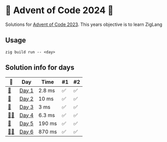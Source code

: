 # 🎄 Advent of Code 2024 🎄
Solutions for [Advent of Code 2023](https://adventofcode.com/2024). This years objective is to learn ZigLang
## Usage
```zig build run -- <day>```
## Solution info for days
| 🎄 | Day | Time | #1 | #2 |
| --- | --- | --- | --- | --- |
| [👼](https://adventofcode.com/2024/day/1) | [Day 1](./src/aoc1/aoc1.zig) | 2.8 ms | ✅ | ✅ |
| [🎅](https://adventofcode.com/2024/day/2) | [Day 2](./src/aoc2/aoc2.zig) | 10 ms | ✅ | ✅ |
| [🤶](https://adventofcode.com/2024/day/3) | [Day 3](./src/aoc3/aoc3.zig) | 3 ms | ✅ | ✅ |
| [🧑‍🎄](https://adventofcode.com/2024/day/4) | [Day 4](./src/aoc4/aoc4.zig) | 6.3 ms | ✅ | ✅ |
| [🧝](https://adventofcode.com/2024/day/5) | [Day 5](./src/aoc5/aoc5.zig) | 190 ms | ✅ | ✅ |
| [🧝‍♂️](https://adventofcode.com/2024/day/6) | [Day 6](./src/aoc6/aoc6.zig) | 870 ms | ✅ | ✅ |